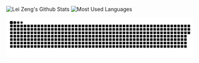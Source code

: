 <!--
**zengxiaolei/zengxiaolei** is a ✨ _special_ ✨ repository because its `README.md` (this file) appears on your GitHub profile.

Here are some ideas to get you started:

- 🔭 I’m currently working on ...
- 🌱 I’m currently learning ...
- 👯 I’m looking to collaborate on ...
- 🤔 I’m looking for help with ...
- 💬 Ask me about ...
- 📫 How to reach me: ...
- 😄 Pronouns: ...
- ⚡ Fun fact: ...
-->
![Lei Zeng's Github Stats](https://github-readme-stats.vercel.app/api?username=zengxiaolei&include_all_commits=true&rank_icon=default)
![Most Used Languages](https://github-readme-stats.vercel.app/api/top-langs/?username=zengxiaolei&layout=donut)

![github contribution grid snake animation](https://raw.githubusercontent.com/zengxiaolei/zengxiaolei/output/github-contribution-grid-snake-dark.svg)
